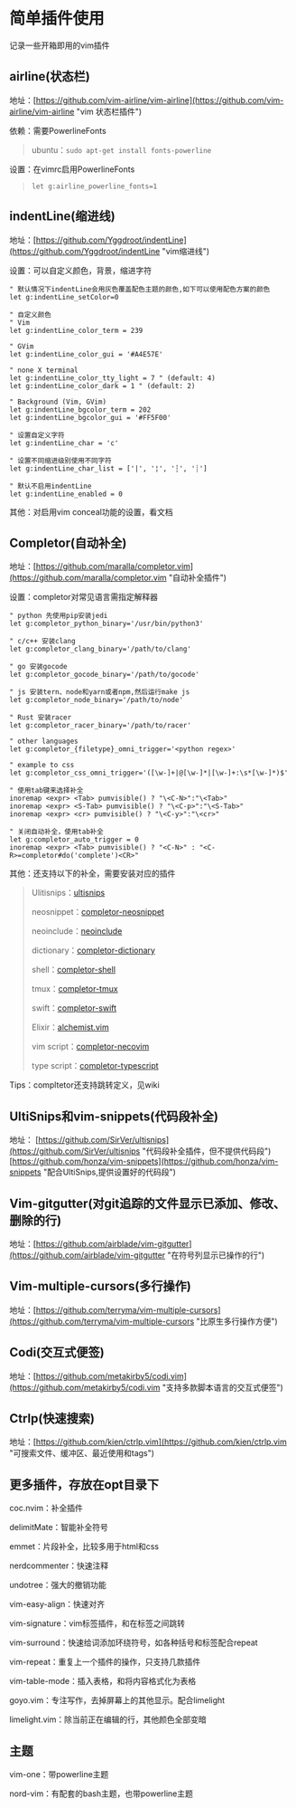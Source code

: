 # 简单插件使用

记录一些开箱即用的vim插件

## airline(状态栏)

地址：[https://github.com/vim-airline/vim-airline](https://github.com/vim-airline/vim-airline "vim 状态栏插件")

依赖：需要PowerlineFonts

> ubuntu：`sudo apt-get install fonts-powerline`

设置：在vimrc启用PowerlineFonts

> `let g:airline_powerline_fonts=1`

## indentLine(缩进线)

地址：[https://github.com/Yggdroot/indentLine](https://github.com/Yggdroot/indentLine "vim缩进线")

设置：可以自定义颜色，背景，缩进字符

```vim
" 默认情况下indentLine会用灰色覆盖配色主题的颜色,如下可以使用配色方案的颜色
let g:indentLine_setColor=0

" 自定义颜色
" Vim
let g:indentLine_color_term = 239

" GVim
let g:indentLine_color_gui = '#A4E57E'

" none X terminal
let g:indentLine_color_tty_light = 7 " (default: 4)
let g:indentLine_color_dark = 1 " (default: 2)

" Background (Vim, GVim)
let g:indentLine_bgcolor_term = 202
let g:indentLine_bgcolor_gui = '#FF5F00'

" 设置自定义字符
let g:indentLine_char = 'c'

" 设置不同缩进级别使用不同字符
let g:indentLine_char_list = ['|', '¦', '┆', '┊']

" 默认不启用indentLine
let g:indentLine_enabled = 0
```

其他：对启用vim conceal功能的设置，看文档

## Completor(自动补全)

地址：[https://github.com/maralla/completor.vim](https://github.com/maralla/completor.vim "自动补全插件")

设置：completor对常见语言需指定解释器

```vim
" python 先使用pip安装jedi
let g:completor_python_binary='/usr/bin/python3'

" c/c++ 安装clang
let g:completor_clang_binary='/path/to/clang'

" go 安装gocode
let g:completor_gocode_binary='/path/to/gocode'

" js 安装tern、node和yarn或者npm,然后运行make js
let g:completor_node_binary='/path/to/node'

" Rust 安装racer
let g:completor_racer_binary='/path/to/racer'

" other languages
let g:completor_{filetype}_omni_trigger='<python regex>'

" example to css
let g:completor_css_omni_trigger='([\w-]+|@[\w-]*|[\w-]+:\s*[\w-]*)$'

" 使用tab键来选择补全
inoremap <expr> <Tab> pumvisible() ? "\<C-N>":"\<Tab>"
inoremap <expr> <S-Tab> pumvisible() ? "\<C-p>":"\<S-Tab>"
inoremap <expr> <cr> pumvisible() ? "\<C-y>":"\<cr>"

" 关闭自动补全，使用tab补全
let g:completor_auto_trigger = 0
inoremap <expr> <Tab> pumvisible() ? "<C-N>" : "<C-R>=completor#do('complete')<CR>"
```

其他：还支持以下的补全，需要安装对应的插件

> Ulitisnips：[ultisnips](https://github.com/SirVer/ultisnips)
>
> neosnippet：[completor-neosnippet](https://github.com/SirVer/ultisnips)
>
> neoinclude：[neoinclude](https://github.com/Shougo/neoinclude.vim)
>
> dictionary：[completor-dictionary](https://github.com/masawada/completor-dictionary)
>
> shell：[completor-shell](https://github.com/tokorom/completor-shell)
>
> tmux：[completor-tmux](https://github.com/ferreum/completor-tmux)
>
> swift：[completor-swift](https://github.com/maralla/completor-swift)
>
> Elixir：[alchemist.vim](https://github.com/slashmili/alchemist.vim)
>
> vim script：[completor-necovim](https://github.com/kyouryuukunn/completor-necovim)
>
> type script：[completor-typescript](https://github.com/maralla/completor-typescript)

Tips：compltetor还支持跳转定义，见wiki

## UltiSnips和vim-snippets(代码段补全)

地址：
[https://github.com/SirVer/ultisnips](https://github.com/SirVer/ultisnips "代码段补全插件，但不提供代码段")
[https://github.com/honza/vim-snippets](https://github.com/honza/vim-snippets "配合UltiSnips,提供设置好的代码段")

## Vim-gitgutter(对git追踪的文件显示已添加、修改、删除的行)

地址：[https://github.com/airblade/vim-gitgutter](https://github.com/airblade/vim-gitgutter "在符号列显示已操作的行")

## Vim-multiple-cursors(多行操作)

地址：[https://github.com/terryma/vim-multiple-cursors](https://github.com/terryma/vim-multiple-cursors "比原生多行操作方便")

## Codi(交互式便签)

地址：[https://github.com/metakirby5/codi.vim](https://github.com/metakirby5/codi.vim "支持多款脚本语言的交互式便签")

## Ctrlp(快速搜索)

地址：[https://github.com/kien/ctrlp.vim](https://github.com/kien/ctrlp.vim "可搜索文件、缓冲区、最近使用和tags")

## 更多插件，存放在opt目录下

coc.nvim：补全插件

delimitMate：智能补全符号

emmet：片段补全，比较多用于html和css

nerdcommenter：快速注释

undotree：强大的撤销功能

vim-easy-align：快速对齐

vim-signature：vim标签插件，和在标签之间跳转

vim-surround：快速给词添加环绕符号，如各种括号和标签配合repeat

vim-repeat：重复上一个插件的操作，只支持几款插件

vim-table-mode：插入表格，和将内容格式化为表格

goyo.vim：专注写作，去掉屏幕上的其他显示。配合limelight

limelight.vim：除当前正在编辑的行，其他颜色全部变暗

## 主题

vim-one：带powerline主题

nord-vim：有配套的bash主题，也带powerline主题
